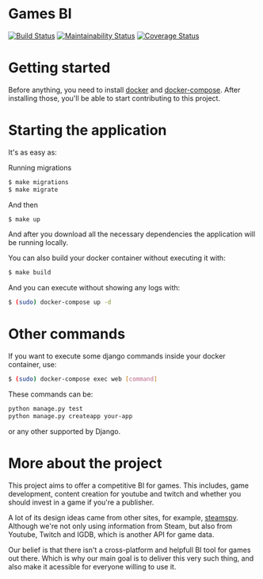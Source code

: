 # Games BI

[![Build Status](https://travis-ci.org/fga-eps-mds/2018.2-GamesBI.svg?branch=master)](https://travis-ci.org/fga-eps-mds/2018.2-GamesBI)
[![Maintainability Status](https://api.codeclimate.com/v1/badges/8c2acf5fb7871faf9e0f/maintainability)](https://codeclimate.com/github/fga-eps-mds/2018.2-GamesBI/maintainability)
[![Coverage Status](https://coveralls.io/repos/github/fga-eps-mds/2018.2-GamesBI/badge.svg?branch=HEAD)](https://coveralls.io/github/fga-eps-mds/2018.2-GamesBI?branch=HEAD)


# Getting started

Before anything, you need to install [docker](https://docs.docker.com/install/) and [docker-compose](https://docs.docker.com/compose/install/). After installing those, you'll be able to start contributing to this project.

# Starting the application

It's as easy as:

Running migrations
```bash
$ make migrations
$ make migrate
```
And then

```bash
$ make up
```

And after you download all the necessary dependencies the application will be running locally.

You can also build your docker container without executing it with:

```bash
$ make build
```

And you can execute without showing any logs with:
```bash
$ (sudo) docker-compose up -d
```

# Other commands

If you want to execute some django commands inside your docker container, use:
```bash
$ (sudo) docker-compose exec web [command]
```

These commands can be:
```bash
python manage.py test
python manage.py createapp your-app
```
or any other supported by Django.

# More about the project
This project aims to offer a competitive BI for games. This includes, game development, content creation for youtube and twitch and whether you should invest in a game if you're a publisher.

A lot of its design ideas came from other sites, for example, [steamspy](steamspy.com). Although we're not only using information from Steam, but also from Youtube, Twitch and IGDB, which is another API for game data.

Our belief is that there isn't a cross-platform and helpfull BI tool for games out there. Which is why our main goal is to deliver this very such thing, and also make it acessible for everyone willing to use it.

